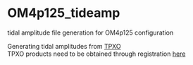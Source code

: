 # OM4p125_tideamp
tidal amplitude file generation for OM4p125 configuration

Generating tidal amplitudes from [TPXO](https://journals.ametsoc.org/jtech/article/19/2/183/2083/Efficient-Inverse-Modeling-of-Barotropic-Ocean.)  
TPXO products need to be obtained through registration [here](https://www.tpxo.net/tpxo-products-and-registration)
